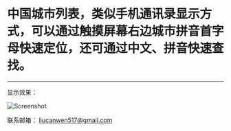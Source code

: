 # 中国城市列表，类似手机通讯录显示方式，可以通过触摸屏幕右边城市拼音首字母快速定位，还可通过中文、拼音快速查找。

* * *

显示效果：

![Screenshot](https://github.com/kk-java/ChineseCityList/raw/master/all_screenshot.jpg)

联系邮箱：
liucanwen517@gmail.com

